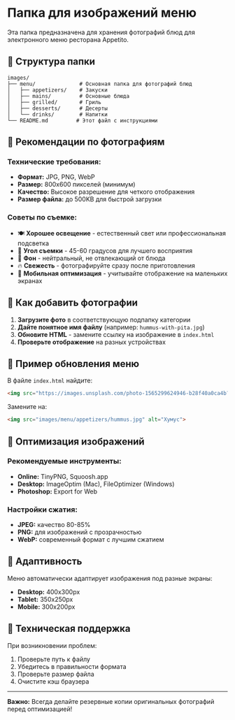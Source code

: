 # Папка для изображений меню

Эта папка предназначена для хранения фотографий блюд для электронного меню ресторана Appetito.

## 📁 Структура папки

```
images/
├── menu/              # Основная папка для фотографий блюд
│   ├── appetizers/    # Закуски
│   ├── mains/         # Основные блюда  
│   ├── grilled/       # Гриль
│   ├── desserts/      # Десерты
│   └── drinks/        # Напитки
└── README.md         # Этот файл с инструкциями
```

## 📸 Рекомендации по фотографиям

### Технические требования:
- **Формат:** JPG, PNG, WebP
- **Размер:** 800x600 пикселей (минимум)
- **Качество:** Высокое разрешение для четкого отображения
- **Размер файла:** до 500KB для быстрой загрузки

### Советы по съемке:
- 🍽️ **Хорошее освещение** - естественный свет или профессиональная подсветка
- 📐 **Угол съемки** - 45-60 градусов для лучшего восприятия
- 🎨 **Фон** - нейтральный, не отвлекающий от блюда
- 🔥 **Свежесть** - фотографируйте сразу после приготовления
- 📱 **Мобильная оптимизация** - учитывайте отображение на маленьких экранах

## 🔄 Как добавить фотографии

1. **Загрузите фото** в соответствующую подпапку категории
2. **Дайте понятное имя файлу** (например: `hummus-with-pita.jpg`)
3. **Обновите HTML** - замените ссылку на изображение в `index.html`
4. **Проверьте отображение** на разных устройствах

## 📝 Пример обновления меню

В файле `index.html` найдите:
```html
<img src="https://images.unsplash.com/photo-1565299624946-b28f40a0ca4b?w=400&h=300&fit=crop" alt="Хумус">
```

Замените на:
```html
<img src="images/menu/appetizers/hummus.jpg" alt="Хумус">
```

## 🚀 Оптимизация изображений

### Рекомендуемые инструменты:
- **Online:** TinyPNG, Squoosh.app
- **Desktop:** ImageOptim (Mac), FileOptimizer (Windows)
- **Photoshop:** Export for Web

### Настройки сжатия:
- **JPEG:** качество 80-85%
- **PNG:** для изображений с прозрачностью
- **WebP:** современный формат с лучшим сжатием

## 📱 Адаптивность

Меню автоматически адаптирует изображения под разные экраны:
- **Desktop:** 400x300px
- **Tablet:** 350x250px  
- **Mobile:** 300x200px

## 🔧 Техническая поддержка

При возникновении проблем:
1. Проверьте путь к файлу
2. Убедитесь в правильности формата
3. Проверьте размер файла
4. Очистите кэш браузера

---

**Важно:** Всегда делайте резервные копии оригинальных фотографий перед оптимизацией!


